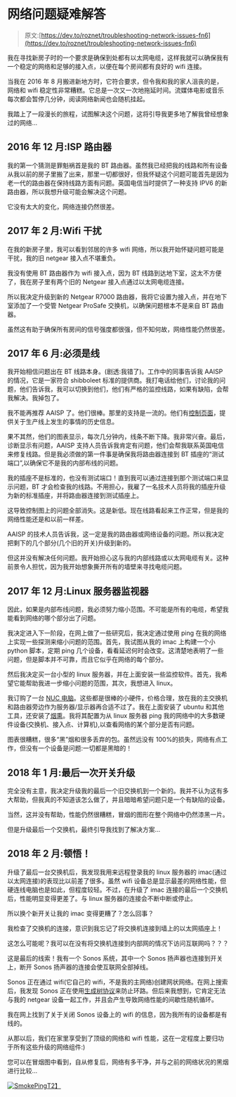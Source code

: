 # 网络问题疑难解答

> 原文:[https://dev.to/roznet/troubleshooting-network-issues-fn6](https://dev.to/roznet/troubleshooting-network-issues-fn6)

我在寻找新房子时的一个要求是确保到处都有以太网电缆，这样我就可以确保我有一个稳定的网络和足够的接入点，以便在每个房间都有良好的 wifi 连接。

当我在 2016 年 8 月搬进新地方时，它符合要求，但令我和我的家人沮丧的是，网络和 wifi 稳定性非常糟糕。它总是一次又一次地拖延时间。流媒体电影或音乐每次都会暂停几分钟，阅读网络新闻也会随机挂起。

我踏上了一段漫长的旅程，试图解决这个问题，这将引导我更多地了解我曾经想象过的网络…

## 2016 年 12 月:ISP 路由器

我的第一个猜测是罪魁祸首是我的 BT 路由器。虽然我已经把我的线路和所有设备从我以前的房子里搬了出来，那里一切都很好，但我怀疑这个问题可能首先是因为老一代的路由器在保持线路方面有问题。英国电信当时提供了一种支持 IPV6 的新路由器，所以我想升级可能会解决这个问题。

它没有太大的变化，网络连接仍然很差。

## 2017 年 2 月:Wifi 干扰

在我的新房子里，我可以看到邻居的许多 wifi 网络，所以我开始怀疑问题可能是干扰，我的旧 netgear 接入点不堪重负。

我没有使用 BT 路由器作为 wifi 接入点，因为 BT 线路到达地下室，这太不方便了，我在房子里有两个旧的 Netgear 接入点通过以太网电缆连接。

所以我决定升级到新的 Netgear R7000 路由器，我将它设置为接入点，并在地下室添加了一个受管 Netgear ProSafe 交换机，以确保问题根本不是来自 BT 路由器。

虽然这有助于确保所有房间的信号强度都很强，但不知何故，网络性能仍然很差。

## 2017 年 6 月:必须是线

我开始相信问题出在 BT 线路本身。(剧透:我错了)。工作中的同事告诉我 AAISP 的情况，它是一家符合 shibboleet 标准的提供商。我打电话给他们，讨论我的问题，他们告诉我，我可以切换到他们，他们有严格的监控线路，如果有缺陷，会帮我解决。我掉包了。

我不能再推荐 AAISP 了。他们很棒。那里的支持是一流的。他们有[控制页面](https://support.aa.net.uk/CQM_Graphs)，提供关于生产线上发生的事情的历史信息。

果不其然，他们的图表显示，每次几分钟内，线条不断下降。我非常兴奋。最后，诊断显示有问题，AAISP 支持人员告诉我肯定有问题，他们会帮我联系英国电信来修复线路。但是我必须做的第一件事是确保我将路由器连接到 BT 插座的“测试端口”,以确保它不是我的内部布线的问题。

我的插座不是标准的，也没有测试端口！直到我可以通过连接到那个测试端口来显示问题，BT 才会检查我的线路。不用担心，我雇了一名技术人员将我的插座升级为新的标准插座，并将路由器连接到测试插座上。

这导致控制图上的问题全部消失。这是新低。现在线路看起来工作正常，但是我的网络性能还是和以前一样差。

AAISP 的技术人员告诉我，这一定是我的路由器或网络设备的问题。所以我决定把剩下的几个部分(几个旧的开关)升级到新的。

但这并没有解决任何问题。我开始担心这与我的内部线路或以太网电缆有关。这种前景令人担忧，因为我开始想象撕开所有的墙壁来寻找电缆问题。

## 2017 年 12 月:Linux 服务器监视器

因此，如果是内部布线问题，我必须努力缩小范围。不可能是所有的电缆，希望我能看到网络的哪个部分出了问题。

我决定进入下一阶段，在网上做了一些研究后，我决定通过使用 ping 在我的网络上实现一些探测来缩小问题的范围。首先，我试图从我的 imac 上构建一个小 python 脚本，定期 ping 几个设备，看看延迟何时会改变。这清楚地表明了一些问题，但是脚本并不可靠，而且它似乎在网络的每个部分。

然后我决定买一台小型的 linux 服务器，并在上面安装一些监控软件。首先，我希望它能帮助我进一步缩小问题的范围，其次，我想进入 linux。

我订购了一台 [NUC 电脑](https://www.intel.com/content/www/us/en/products/boards-kits/nuc.html)。这些都是很棒的小硬件，价格合理，放在我的主交换机和路由器旁边作为服务器/显示器再合适不过了。我在上面安装了 ubuntu 和其他工具，还安装了[烟熏](https://oss.oetiker.ch/smokeping/)。我将其配置为从 linux 服务器 ping 我的网络中的大多数硬件设备(交换机、接入点、计算机),以查看网络的某个部分是否有问题。

图表很糟糕，很多“黑”烟和很多丢弃的包。虽然远没有 100%的损失，网络有点工作，但没有一个设备是问题:一切都是黑暗的！

## 2018 年 1 月:最后一次开关升级

完全没有主意，我决定升级我的最后一个旧交换机到一个新的。我并不认为这有多大帮助，但我真的不知道该怎么做了，并且暗暗希望问题只是一个有缺陷的设备。

当然，这并没有帮助，性能仍然很糟糕，冒烟的图形在整个网络中仍然漆黑一片。

但是升级最后一个交换机，最终引导我找到了解决方案…

## 2018 年 2 月:顿悟！

升级了最后一台交换机后，我发现我用来远程登录我的 linux 服务器的 imac(通过以太网连接)的表现比以前差了很多。虽然 wifi 设备总是显示最差的网络性能，但硬连线电脑也是如此，但程度较轻。不过，在升级了 imac 连接的最后一个交换机后，性能明显变得更差了。与 linux 服务器的连接会不断中断或停止。

所以换个新开关让我的 imac 变得更糟了？怎么回事？

我检查了交换机的连接，意识到我忘记了将交换机连接到墙上的以太网插座上！

这怎么可能呢？我可以在没有将交换机连接到内部网的情况下访问互联网吗？？？

这是最后的线索！我有一个 Sonos 系统，其中一个 Sonos 扬声器也连接到开关上，断开 Sonos 扬声器的连接会使互联网全部掉线。

Sonos 正在通过 wifi(它自己的 wifi，不是我的主网络)创建网状网络。在网上搜索后，我发现 Sonos 正在使用[生成树协议](https://en.community.sonos.com/troubleshooting-228999/sonos-and-the-spanning-tree-protocol-16973)来防止环路。但后来我想到，它肯定无法与我的 netgear 设备一起工作，并且会产生导致网络性能的间歇性随机循环。

我在网上找到了关于关闭 Sonos 设备上的 wifi 的信息，因为我所有的设备都是有线的。

从那以后，我们在家里享受到了顶级的网络和 wifi 性能，这在一定程度上要归功于所有这些升级的网络组件:)

您可以在冒烟图中看到，自从修复后，网络有多干净，并与之前的网络状况的黑烟进行比较…

[![SmokePing](../Images/261c2651d9f04ee956f387176456b0f0.png)T2】](https://res.cloudinary.com/practicaldev/image/fetch/s---OOnqm5x--/c_limit%2Cf_auto%2Cfl_progressive%2Cq_auto%2Cw_880/https://roznet.github.io/assets/smokeping.png)